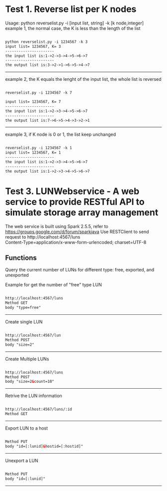 Test 1. Reverse list per K nodes
==============================================
Usage: python reverselist.py -i [input list, string] -k [k node,integer]
example 1, the normal case, the K is less than the length of the list 
```xml

python reverselist.py -i 1234567 -k 3
input list= 1234567, K= 3
----------------------
the input list is:1->2->3->4->5->6->7
----------------------
the output list is:3->2->1->6->5->4->7


```
---------------
example 2, the K equals the lenght of the input list, the whole list is reversed
```xml

reverselist.py -i 1234567 -k 7

input list= 1234567, K= 7
----------------------
the input list is:1->2->3->4->5->6->7
----------------------
the output list is:7->6->5->4->3->2->1

```
---------------
example 3, if K node is 0 or 1, the list keep unchanged
```xml

reverselist.py -i 1234567 -k 1
input list= 1234567, K= 1
----------------------
the input list is:1->2->3->4->5->6->7
----------------------
the output list is:1->2->3->4->5->6->7


```
Test 3. LUNWebservice - A web service to provide RESTful API to simulate storage array management 
==============================================
The web service is built using Spark 2.5.5, refer to https://groups.google.com/d/forum/sparkjava
Use RESTClient to send request to http://localhost:4567/luns  
Content-Type=application/x-www-form-urlencoded; charset=UTF-8

Functions
---------------
Query the current number of LUNs for different type: free, exported, and unexported

Example for get the number of "free" type LUN
```xml

http://localhost:4567/luns
Method GET 
body "type=free"

```
---------------

Create single LUN

```xml

http://localhost:4567/lun
Method POST 
body "size=2"

```
---------------
Create Multiple LUNs
```xml

http://localhost:4567/luns
Method POST 
body "size=2&count=10"

```
---------------
Retrive the LUN information
```xml

http://localhost:4567/luns/:id
Method GET 

```
---------------
Export LUN to a host
```xml

Method PUT 
body "id=[:lunid]&hostid=[:hostid]"

```
---------------
Unexport a LUN
```xml

Method PUT 
body "id=[:lunid]"

```
---------------